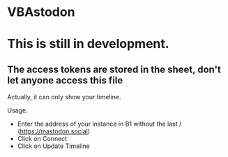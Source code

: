 # VBAstodon


# This is still in development.

## The access tokens are stored in the sheet, don't let anyone access this file

Actually, it can only show your timeline.

Usage:
- Enter the address of your instance in B1 without the last / (https://mastodon.social)
- Click on Connect
- Click on Update Timeline
